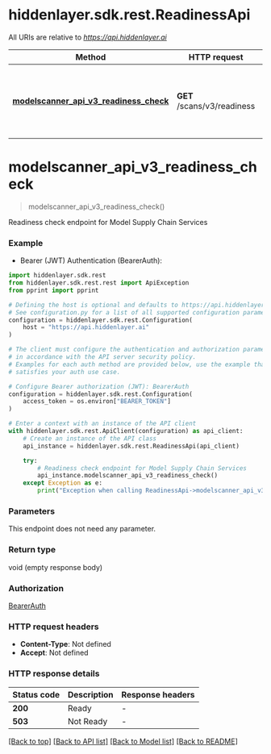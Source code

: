 # hiddenlayer.sdk.rest.ReadinessApi

All URIs are relative to *https://api.hiddenlayer.ai*

Method | HTTP request | Description
------------- | ------------- | -------------
[**modelscanner_api_v3_readiness_check**](ReadinessApi.md#modelscanner_api_v3_readiness_check) | **GET** /scans/v3/readiness | Readiness check endpoint for Model Supply Chain Services


# **modelscanner_api_v3_readiness_check**
> modelscanner_api_v3_readiness_check()

Readiness check endpoint for Model Supply Chain Services

### Example

* Bearer (JWT) Authentication (BearerAuth):

```python
import hiddenlayer.sdk.rest
from hiddenlayer.sdk.rest.rest import ApiException
from pprint import pprint

# Defining the host is optional and defaults to https://api.hiddenlayer.ai
# See configuration.py for a list of all supported configuration parameters.
configuration = hiddenlayer.sdk.rest.Configuration(
    host = "https://api.hiddenlayer.ai"
)

# The client must configure the authentication and authorization parameters
# in accordance with the API server security policy.
# Examples for each auth method are provided below, use the example that
# satisfies your auth use case.

# Configure Bearer authorization (JWT): BearerAuth
configuration = hiddenlayer.sdk.rest.Configuration(
    access_token = os.environ["BEARER_TOKEN"]
)

# Enter a context with an instance of the API client
with hiddenlayer.sdk.rest.ApiClient(configuration) as api_client:
    # Create an instance of the API class
    api_instance = hiddenlayer.sdk.rest.ReadinessApi(api_client)

    try:
        # Readiness check endpoint for Model Supply Chain Services
        api_instance.modelscanner_api_v3_readiness_check()
    except Exception as e:
        print("Exception when calling ReadinessApi->modelscanner_api_v3_readiness_check: %s\n" % e)
```



### Parameters

This endpoint does not need any parameter.

### Return type

void (empty response body)

### Authorization

[BearerAuth](../README.md#BearerAuth)

### HTTP request headers

 - **Content-Type**: Not defined
 - **Accept**: Not defined

### HTTP response details

| Status code | Description | Response headers |
|-------------|-------------|------------------|
**200** | Ready |  -  |
**503** | Not Ready |  -  |

[[Back to top]](#) [[Back to API list]](../README.md#documentation-for-api-endpoints) [[Back to Model list]](../README.md#documentation-for-models) [[Back to README]](../README.md)

